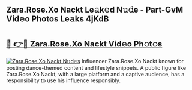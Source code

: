 ## Zara.Rose.Xo Nackt Le𝚊k𝚎d N𝚞𝚍e - Part-GvM Vid𝚎o Photos Le𝚊ks 4jKdB

# <h2><a href="http://fb7cdvi.evod.top/?m=Zara.Rose.Xo+Nackt">🔗 👉🔴 Zara.Rose.Xo Nackt Vid𝚎o Ph𝚘t𝚘s</a></h2>

[![Zara.Rose.Xo Nackt N𝚞d𝚎s](https://i.imgur.com/8V9OHl7.gif)](http://fb7cdvi.evod.top/?m=Zara.Rose.Xo+Nackt)
Influencer Zara.Rose.Xo Nackt known for posting dance-themed content and lifestyle snippets. A public figure like Zara.Rose.Xo Nackt, with a large platform and a captive audience, has a responsibility to use his influence responsibly. 
